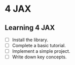 # 4 JAX

## Learning 4 JAX
- [ ] Install the library.
- [ ] Complete a basic tutorial.
- [ ] Implement a simple project.
- [ ] Write down key concepts.
